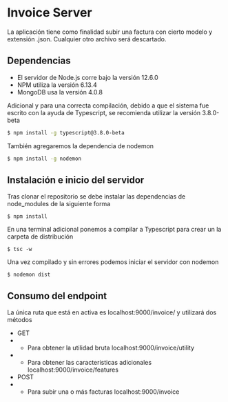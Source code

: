 # Invoice Server

La aplicación tiene como finalidad subir una factura con cierto modelo y extensión .json.
Cualquier otro archivo será descartado.


## Dependencias

- El servidor de Node.js corre bajo la versión 12.6.0
- NPM utiliza la versión 6.13.4
- MongoDB usa la versión 4.0.8

Adicional y para una correcta compilación, debido a que el sistema fue escrito con la ayuda de Typescript,
se recomienda utilizar la versión 3.8.0-beta
```bash
$ npm install -g typescript@3.8.0-beta
```
También agregaremos la dependencia de nodemon
```bash
$ npm install -g nodemon
```

## Instalación e inicio del servidor
Tras clonar el repositorio se debe instalar las dependencias de node_modules de la siguiente forma
```
$ npm install
```

En una terminal adicional ponemos a compilar a Typescript para crear un la carpeta de distribución
```
$ tsc -w
```
Una vez compilado y sin errores podemos iniciar el servidor con nodemon
```
$ nodemon dist
```

## Consumo del endpoint
La única ruta que está en activa es localhost:9000/invoice/ y utilizará dos métodos
- GET
- - Para obtener la utilidad bruta localhost:9000/invoice/utility
- - Para obtener las caracteristicas adicionales localhost:9000/invoice/features
- POST
- - Para subir una o más facturas localhost:9000/invoice